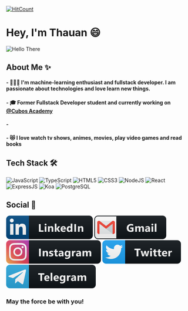 [![HitCount](http://hits.dwyl.com/Apollunius/https://githubcom/Apollunius/READMEgit.svg)](http://hits.dwyl.com/Apollunius/https://githubcom/Apollunius/READMEgit) 

# Hey, I'm Thauan 😄 
![Hello There](https://media.giphy.com/media/3ornk57KwDXf81rjWM/giphy.gif)

## About Me ✨

#### - 👨🏻‍💻 I'm machine-learning enthusiast and fullstack developer. I am passionate about technologies and love learn new things.

#### - :mortar_board: Former Fullstack Developer student and currently working on <a href="https://www.cubos.academy/">@Cubos Academy</a>
#### - 

#### - 😻 I love watch tv shows, animes, movies, play video games and read books


## Tech Stack 🛠
![JavaScript](https://img.shields.io/static/v1?label=&message=JavaScript&color=orange)
![TypeScript](https://img.shields.io/badge/-TypeScript-blue)
![HTML5](https://img.shields.io/static/v1?label=&message=HTML5&color=red) 
![CSS3](https://img.shields.io/static/v1?label=&message=CSS3&color=blue)
![NodeJS](https://img.shields.io/static/v1?label=&message=NodeJS&color=brightgreen)
![React](https://img.shields.io/badge/-React-ff69b4)
![ExpressJS](https://img.shields.io/badge/-ExpressJs-blue)
![Koa](https://img.shields.io/badge/-Koa-blueviolet)
![PostgreSQL](https://img.shields.io/static/v1?label=&message=PostgreSQL&color=blue)


## Social 📳
[![Linkedin](https://raw.githubusercontent.com/MikeCodesDotNET/ColoredBadges/4a38660afb7be89a6032218589b4454a1285c7f8/svg/social/linkedin.svg)](https://www.linkedin.com/in/thauan-costa/)
[![Gmail](https://raw.githubusercontent.com/MikeCodesDotNET/ColoredBadges/4a38660afb7be89a6032218589b4454a1285c7f8/svg/social/gmail.svg)](mailto:thauan.costa@residencia.dev)
[![Instagram](https://raw.githubusercontent.com/MikeCodesDotNET/ColoredBadges/4a38660afb7be89a6032218589b4454a1285c7f8/svg/social/instagram.svg)](https://www.instagram.com/thauucosta/)
[![Twitter](https://raw.githubusercontent.com/MikeCodesDotNET/ColoredBadges/4a38660afb7be89a6032218589b4454a1285c7f8/svg/social/twitter.svg)](https://twitter.com/ThauuCosta)
[![Telegram](https://raw.githubusercontent.com/MikeCodesDotNET/ColoredBadges/4a38660afb7be89a6032218589b4454a1285c7f8/svg/social/telegram.svg)](https://t.me/ThauuCosta)


### May the force be with you! 
